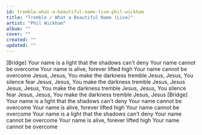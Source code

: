 ```yaml
---
id: tremble-what-a-beautiful-name-live-phil-wickham
title: "Tremble / What a Beautiful Name (Live)"
artist: "Phil Wickham"
album: ""
cover: ""
created: ""
updated: ""
---
```


[Bridge]
Your name is a light that the shadows can't deny
Your name cannot be overcome
Your name is alive, forever lifted high
Your name cannot be overcome
Jesus, Jesus, You make the darkness tremble
Jesus, Jesus, You silence fear
Jesus, Jesus, You make the darkness tremble
Jesus, Jesus
Jesus, Jesus, You make the darkness tremble
Jesus, Jesus, You silence fear
Jesus, Jesus, You make the darkness tremble
Jesus, Jesus
[Bridge]
Your name is a light that the shadows can't deny
Your name cannot be overcome
Your name is alive, forever lifted high
Your name cannot be overcome
Your name is a light that the shadows can't deny
Your name cannot be overcome
Your name is alive, forever lifted high
Your name cannot be overcome